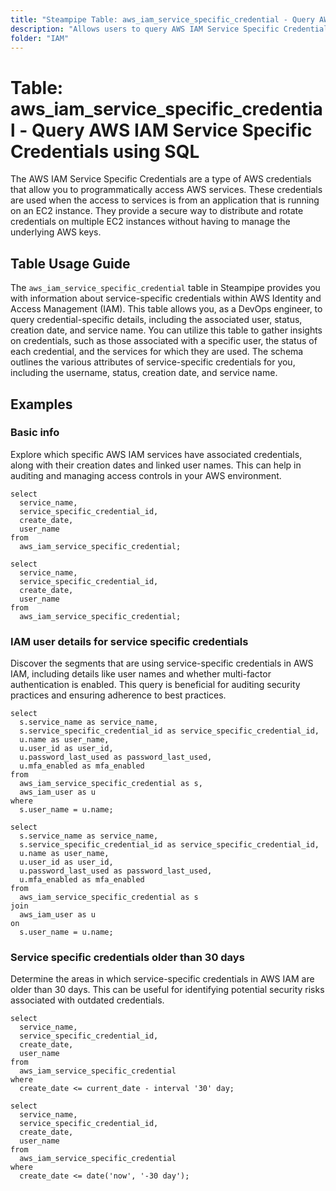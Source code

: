 ```yaml
---
title: "Steampipe Table: aws_iam_service_specific_credential - Query AWS IAM Service Specific Credentials using SQL"
description: "Allows users to query AWS IAM Service Specific Credentials, retrieving detailed information about each credential, such as the username, status, creation date, and service name."
folder: "IAM"
---
```


# Table: aws_iam_service_specific_credential - Query AWS IAM Service Specific Credentials using SQL

The AWS IAM Service Specific Credentials are a type of AWS credentials that allow you to programmatically access AWS services. These credentials are used when the access to services is from an application that is running on an EC2 instance. They provide a secure way to distribute and rotate credentials on multiple EC2 instances without having to manage the underlying AWS keys.

## Table Usage Guide

The `aws_iam_service_specific_credential` table in Steampipe provides you with information about service-specific credentials within AWS Identity and Access Management (IAM). This table allows you, as a DevOps engineer, to query credential-specific details, including the associated user, status, creation date, and service name. You can utilize this table to gather insights on credentials, such as those associated with a specific user, the status of each credential, and the services for which they are used. The schema outlines the various attributes of service-specific credentials for you, including the username, status, creation date, and service name.

## Examples

### Basic info
Explore which specific AWS IAM services have associated credentials, along with their creation dates and linked user names. This can help in auditing and managing access controls in your AWS environment.

```sql+postgres
select
  service_name,
  service_specific_credential_id,
  create_date,
  user_name
from
  aws_iam_service_specific_credential;
```

```sql+sqlite
select
  service_name,
  service_specific_credential_id,
  create_date,
  user_name
from
  aws_iam_service_specific_credential;
```

### IAM user details for service specific credentials
Discover the segments that are using service-specific credentials in AWS IAM, including details like user names and whether multi-factor authentication is enabled. This query is beneficial for auditing security practices and ensuring adherence to best practices.

```sql+postgres
select
  s.service_name as service_name,
  s.service_specific_credential_id as service_specific_credential_id,
  u.name as user_name,
  u.user_id as user_id,
  u.password_last_used as password_last_used,
  u.mfa_enabled as mfa_enabled
from
  aws_iam_service_specific_credential as s,
  aws_iam_user as u
where
  s.user_name = u.name;
```

```sql+sqlite
select
  s.service_name as service_name,
  s.service_specific_credential_id as service_specific_credential_id,
  u.name as user_name,
  u.user_id as user_id,
  u.password_last_used as password_last_used,
  u.mfa_enabled as mfa_enabled
from
  aws_iam_service_specific_credential as s
join
  aws_iam_user as u
on
  s.user_name = u.name;
```

### Service specific credentials older than 30 days
Determine the areas in which service-specific credentials in AWS IAM are older than 30 days. This can be useful for identifying potential security risks associated with outdated credentials.

```sql+postgres
select
  service_name,
  service_specific_credential_id,
  create_date,
  user_name
from
  aws_iam_service_specific_credential
where
  create_date <= current_date - interval '30' day;
```

```sql+sqlite
select
  service_name,
  service_specific_credential_id,
  create_date,
  user_name
from
  aws_iam_service_specific_credential
where
  create_date <= date('now', '-30 day');
```